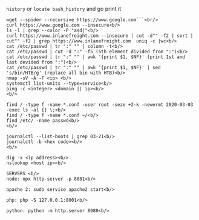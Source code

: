 ```history``` or ```locate bash_history``` and go print it
```
wget --spider --recursive https://www.google.com```<br/>
curl https://www.google.com --insecure<b/>
ls -l | grep --color -P "asd|"<b/>
curl https://www.inlanefreight.com --insecure | cut -d"" -f2 | sort | cut"" -f2 | grep https://www.inlanefreight.com  uniq -c |wc<b/>
cat /etc/passwd | tr ":" "" | column -t<b/>
cat /etc/passwd | cut -d ":" -f5 (5th element divided from ":")<b/>
cat /etc/passwd | tr ":" "" | awk '{print $1, $NF}' (print 1st and last devided from ":")<b/>
cat /etc/passwd | tr ":" "" | awk '{print $1, $NF}' | sed 's/bin/HTB/g' (replace all bin with HTB)<b/>
nmap -sV -A -F <ip> <b/>
systemctl list-units --type=service<b/>
ping -c <integer> <domain || ip><b/>
<b/>

find / -type f -name *.conf -user root -seze +2-k -newermt 2020-03-03 -exec ls -al {} \;<b/>
find / -type f -name *.conf ~/<b/>
find /etc/ -name passwd<b/>
<b/>

journalctl --list-boots | grep 03-21<b/>
journalctl -b <hex code><b/>
<b/>

dig -x <ip address><b/>
nslookup <host ip><b/>

SERVERS <b/>
node: npx http-server -p 8081<b/>

apache 2: sudo service apache2 start<b/>

php: php -S 127.0.0.1:8001<b/>

python: python -m http.server 8080<b/>
